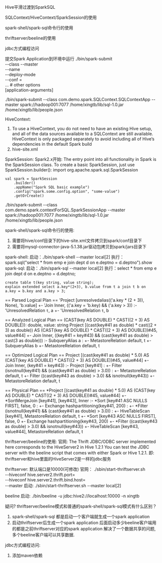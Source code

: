 Hive平滑过渡到SparkSQL

SQLContext/HiveContext/SparkSession的使用

spark-shell/spark-sql命令行的使用

thriftserver/beeline的使用

jdbc方式编程访问


提交Spark Application到环境中运行
./bin/spark-submit \
  --class <main-class>
  --master <master-url> \
  --name <application-name> \
  --deploy-mode <deploy-mode> \
  --conf <key>=<value> \
  ... # other options
  <application-jar> \
  [application-arguments]

  ./bin/spark-submit --class com.demo.spark.SQLContext.SQLContextApp --master spark://hadoop001:7077 /home/xingtb/lib/sql-1.0.jar /home/xingtb/lib/people.json


  HiveContext: 
  1) To use a HiveContext, you do not need to have an existing Hive setup, and all of the data sources available to a SQLContext are still available. HiveContext is only packaged separately to avoid including all of Hive’s dependencies in the default Spark build
  2) hive-site.xml

  SparkSession: 
  Spark2.x开始:
  	The entry point into all functionality in Spark is the SparkSession class. To create a basic SparkSession, just use SparkSession.builder():
  	import org.apache.spark.sql.SparkSession

	val spark = SparkSession
  		.builder()
  		.appName("Spark SQL basic example")
  		.config("spark.some.config.option", "some-value")
  		.getOrCreate()

  ./bin/spark-submit --class com.demo.spark.contextForSQL.SparkSessionApp --master spark://hadoop001:7077 /home/xingtb/lib/sql-1.0.jar /home/xingtb/lib/people.json



  spark-shell/spark-sql命令行的使用: 
  1) 需要将hive/conf目录下的hive-site.xml文件拷贝到spark/conf目录下
  2) 需要将mysql-connector-java-5.1.38.jar驱动包拷贝到spark/jars目录下

  spark-shell: 
    启动：./bin/spark-shell --master local[2]
  	执行：spark.sql("select * from emp e join dept d on e.deptno = d.deptno").show
  spark-sql: 
  	启动：./bin/spark-sql --master local[2]
  	执行：select * from emp e join dept d on e.deptno = d.deptno;

  	create table t(key string, value string);
  	explain extended select a.key*(2+3), b.value from t a join t b on a.key = b.key and a.key > 3;

== Parsed Logical Plan ==
'Project [unresolvedalias(('a.key * (2 + 3)), None), 'b.value]
+- 'Join Inner, (('a.key = 'b.key) && ('a.key > 3))
   :- 'UnresolvedRelation `t`, a
   +- 'UnresolvedRelation `t`, b

== Analyzed Logical Plan ==
(CAST(key AS DOUBLE) * CAST((2 + 3) AS DOUBLE)): double, value: string
Project [(cast(key#41 as double) * cast((2 + 3) as double)) AS (CAST(key AS DOUBLE) * CAST((2 + 3) AS DOUBLE))#45, value#44]
+- Join Inner, ((key#41 = key#43) && (cast(key#41 as double) > cast(3 as double)))
   :- SubqueryAlias a
   :  +- MetastoreRelation default, t
   +- SubqueryAlias b
      +- MetastoreRelation default, t

== Optimized Logical Plan ==
Project [(cast(key#41 as double) * 5.0) AS (CAST(key AS DOUBLE) * CAST((2 + 3) AS DOUBLE))#45, value#44]
+- Join Inner, (key#41 = key#43)
   :- Project [key#41]
   :  +- Filter (isnotnull(key#41) && (cast(key#41 as double) > 3.0))
   :     +- MetastoreRelation default, t
   +- Filter ((cast(key#43 as double) > 3.0) && isnotnull(key#43))
      +- MetastoreRelation default, t

== Physical Plan ==
*Project [(cast(key#41 as double) * 5.0) AS (CAST(key AS DOUBLE) * CAST((2 + 3) AS DOUBLE))#45, value#44]
+- *SortMergeJoin [key#41], [key#43], Inner
   :- *Sort [key#41 ASC NULLS FIRST], false, 0
   :  +- Exchange hashpartitioning(key#41, 200)
   :     +- *Filter (isnotnull(key#41) && (cast(key#41 as double) > 3.0))
   :        +- HiveTableScan [key#41], MetastoreRelation default, t
   +- *Sort [key#43 ASC NULLS FIRST], false, 0
      +- Exchange hashpartitioning(key#43, 200)
         +- *Filter ((cast(key#43 as double) > 3.0) && isnotnull(key#43))
            +- HiveTableScan [key#43, value#44], MetastoreRelation default, t





thriftserver/beeline的使用:
官网: The Thrift JDBC/ODBC server implemented here corresponds to the HiveServer2 in Hive 1.2.1 You can test the JDBC server with the beeline script that comes with either Spark or Hive 1.2.1.
即: thriftserver和hive里面的HiveServer2是一样的jdbc服务

thriftserver: 默认端口是10000(可修改)
    官网：
    ./sbin/start-thriftserver.sh \
    --hiveconf hive.server2.thrift.port=<listening-port> \
    --hiveconf hive.server2.thrift.bind.host=<listening-host> \
    --master <master-uri>
	启动: ./sbin/start-thriftserver.sh --master local[2]

beeline
	启动: ./bin/beeline -u jdbc:hive2://localhost:10000 -n xingtb


疑问? thriftserver/beeline模式和普通的spark-shell/spark-sql模式有什么区别？
1) spark-shell/spark-sql 都是启动一个客户端就生成一个spark application
1) 启动thriftserver后生成一个spark application 后面启动多少beeline客户端用的都是之前thriftserver对应的spark application
	解决了一个数据共享的问题, 多个beeline客户端可以共享数据.





jdbc方式编程访问: 
1) 添加maven依赖
	


